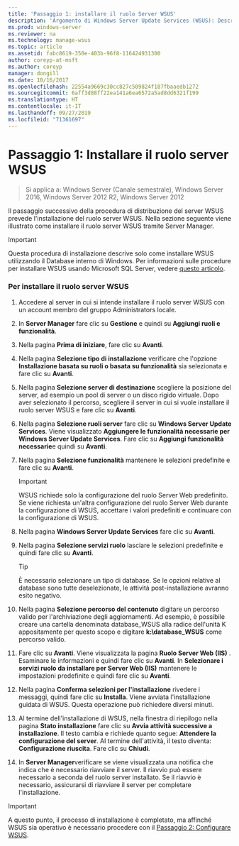 ```yaml
---
title: 'Passaggio 1: installare il ruolo Server WSUS'
description: 'Argomento di Windows Server Update Services (WSUS): Descrive come installare il ruolo server tramite Server Manager'
ms.prod: windows-server
ms.reviewer: na
ms.technology: manage-wsus
ms.topic: article
ms.assetid: fabc8619-350e-403b-96f8-116424931300
author: coreyp-at-msft
ms.author: coreyp
manager: dongill
ms.date: 10/16/2017
ms.openlocfilehash: 22554a9669c30cc827c509824f187fbaaedb1272
ms.sourcegitcommit: 6aff3d88ff22ea141a6ea6572a5ad8dd6321f199
ms.translationtype: HT
ms.contentlocale: it-IT
ms.lasthandoff: 09/27/2019
ms.locfileid: "71361697"
---
```

# <a name="step-1-install-the-wsus-server-role"></a>Passaggio 1: Installare il ruolo server WSUS

>Si applica a: Windows Server (Canale semestrale), Windows Server 2016, Windows Server 2012 R2, Windows Server 2012

Il passaggio successivo della procedura di distribuzione del server WSUS prevede l'installazione del ruolo server WSUS. Nella sezione seguente viene illustrato come installare il ruolo server WSUS tramite Server Manager.

> [!IMPORTANT]
> Questa procedura di installazione descrive solo come installare WSUS utilizzando il Database interno di Windows. Per informazioni sulle procedure per installare WSUS usando Microsoft SQL Server, vedere [questo articolo](https://social.technet.microsoft.com/wiki/contents/articles/10020.installing-wsus-server-role-on-windows-server-2012-with-microsoft-sql-database.aspx).

### <a name="to-install-the-wsus-server-role"></a>Per installare il ruolo server WSUS

1.  Accedere al server in cui si intende installare il ruolo server WSUS con un account membro del gruppo Administrators locale.

2.  In **Server Manager** fare clic su **Gestione** e quindi su **Aggiungi ruoli e funzionalità**.

3.  Nella pagina **Prima di iniziare**, fare clic su **Avanti**.

4.  Nella pagina **Selezione tipo di installazione** verificare che l'opzione **Installazione basata su ruoli o basata su funzionalità** sia selezionata e fare clic su **Avanti**.

5.  Nella pagina **Selezione server di destinazione** scegliere la posizione del server, ad esempio un pool di server o un disco rigido virtuale. Dopo aver selezionato il percorso, scegliere il server in cui si vuole installare il ruolo server WSUS e fare clic su **Avanti**.

6.  Nella pagina **Selezione ruoli server** fare clic su **Windows Server Update Services**.  Viene visualizzato **Aggiungere le funzionalità necessarie per Windows Server Update Services**. Fare clic su **Aggiungi funzionalità necessarie**e quindi su **Avanti**.

7.  Nella pagina **Selezione funzionalità** mantenere le selezioni predefinite e fare clic su **Avanti**.

    > [!IMPORTANT]
    > WSUS richiede solo la configurazione del ruolo Server Web predefinito. Se viene richiesta un'altra configurazione del ruolo Server Web durante la configurazione di WSUS, accettare i valori predefiniti e continuare con la configurazione di WSUS.

8.  Nella pagina **Windows Server Update Services** fare clic su **Avanti**.

9. Nella pagina **Selezione servizi ruolo** lasciare le selezioni predefinite e quindi fare clic su **Avanti**.

    > [!TIP]
    > È necessario selezionare un tipo di database. Se le opzioni relative al database sono tutte deselezionate, le attività post-installazione avranno esito negativo.

10. Nella pagina **Selezione percorso del contenuto** digitare un percorso valido per l'archiviazione degli aggiornamenti. Ad esempio, è possibile creare una cartella denominata database_WSUS alla radice dell'unità K appositamente per questo scopo e digitare **k:\database_WSUS** come percorso valido.

11. Fare clic su **Avanti**. Viene visualizzata la pagina **Ruolo Server Web (IIS)** . Esaminare le informazioni e quindi fare clic su **Avanti**. In **Selezionare i servizi ruolo da installare per Server Web (IIS)** mantenere le impostazioni predefinite e quindi fare clic su **Avanti**.

12. Nella pagina **Conferma selezioni per l'installazione** rivedere i messaggi, quindi fare clic su **Installa**. Viene avviata l'installazione guidata di WSUS. Questa operazione può richiedere diversi minuti.

13. Al termine dell'installazione di WSUS, nella finestra di riepilogo nella pagina **Stato installazione** fare clic su **Avvia attività successive a installazione**. Il testo cambia e richiede quanto segue: **Attendere la configurazione del server**. Al termine dell'attività, il testo diventa: **Configurazione riuscita**. Fare clic su **Chiudi**.

14. In **Server Manager**verificare se viene visualizzata una notifica che indica che è necessario riavviare il server. Il riavvio può essere necessario a seconda del ruolo server installato. Se il riavvio è necessario, assicurarsi di riavviare il server per completare l'installazione.

> [!IMPORTANT]
> A questo punto, il processo di installazione è completato, ma affinché WSUS sia operativo è necessario procedere con il [Passaggio 2: Configurare WSUS](2-configure-wsus.md).

